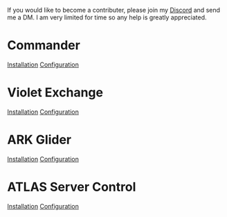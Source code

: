 <!-- TITLE: Home -->
<!-- SUBTITLE: This Wiki contains instructions on how to best utilize the software developed by SparcMX -->
If you would like to become a contributer, please join my [Discord](http://discord.gg/3EXA2MUv) and send me a DM.  I am very limited for time so any help is greatly appreciated.

# Commander
[Installation](#)
[Configuration](#)

# Violet Exchange
[Installation](#)
[Configuration](#)
# ARK Glider
[Installation](#)
[Configuration](#)
# ATLAS Server Control
[Installation](#)
[Configuration](#)
